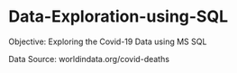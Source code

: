 # Data-Exploration-using-SQL

Objective: Exploring the Covid-19 Data using MS SQL

Data Source: worldindata.org/covid-deaths
